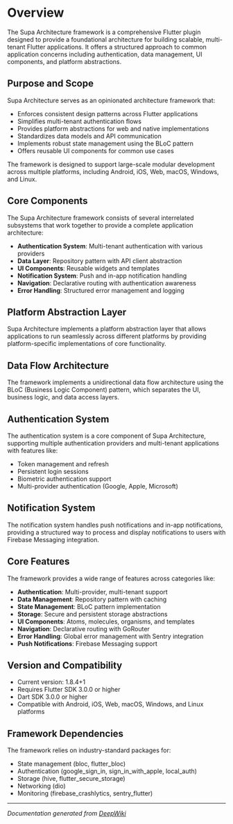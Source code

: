 # Overview

The Supa Architecture framework is a comprehensive Flutter plugin designed to provide a foundational architecture for building scalable, multi-tenant Flutter applications. It offers a structured approach to common application concerns including authentication, data management, UI components, and platform abstractions.

## Purpose and Scope

Supa Architecture serves as an opinionated architecture framework that:

- Enforces consistent design patterns across Flutter applications
- Simplifies multi-tenant authentication flows
- Provides platform abstractions for web and native implementations
- Standardizes data models and API communication
- Implements robust state management using the BLoC pattern
- Offers reusable UI components for common use cases

The framework is designed to support large-scale modular development across multiple platforms, including Android, iOS, Web, macOS, Windows, and Linux.

## Core Components

The Supa Architecture framework consists of several interrelated subsystems that work together to provide a complete application architecture:

- **Authentication System**: Multi-tenant authentication with various providers
- **Data Layer**: Repository pattern with API client abstraction
- **UI Components**: Reusable widgets and templates
- **Notification System**: Push and in-app notification handling
- **Navigation**: Declarative routing with authentication awareness
- **Error Handling**: Structured error management and logging

## Platform Abstraction Layer

Supa Architecture implements a platform abstraction layer that allows applications to run seamlessly across different platforms by providing platform-specific implementations of core functionality.

## Data Flow Architecture

The framework implements a unidirectional data flow architecture using the BLoC (Business Logic Component) pattern, which separates the UI, business logic, and data access layers.

## Authentication System

The authentication system is a core component of Supa Architecture, supporting multiple authentication providers and multi-tenant applications with features like:

- Token management and refresh
- Persistent login sessions
- Biometric authentication support
- Multi-provider authentication (Google, Apple, Microsoft)

## Notification System

The notification system handles push notifications and in-app notifications, providing a structured way to process and display notifications to users with Firebase Messaging integration.

## Core Features

The framework provides a wide range of features across categories like:

- **Authentication**: Multi-provider, multi-tenant support
- **Data Management**: Repository pattern with caching
- **State Management**: BLoC pattern implementation
- **Storage**: Secure and persistent storage abstractions
- **UI Components**: Atoms, molecules, organisms, and templates
- **Navigation**: Declarative routing with GoRouter
- **Error Handling**: Global error management with Sentry integration
- **Push Notifications**: Firebase Messaging support

## Version and Compatibility

- Current version: 1.8.4+1
- Requires Flutter SDK 3.0.0 or higher
- Dart SDK 3.0.0 or higher
- Compatible with Android, iOS, Web, macOS, Windows, and Linux platforms

## Framework Dependencies

The framework relies on industry-standard packages for:
- State management (bloc, flutter_bloc)
- Authentication (google_sign_in, sign_in_with_apple, local_auth)
- Storage (hive, flutter_secure_storage)
- Networking (dio)
- Monitoring (firebase_crashlytics, sentry_flutter)

---

*Documentation generated from [DeepWiki](https://deepwiki.com/supavn/supa_architecture)*